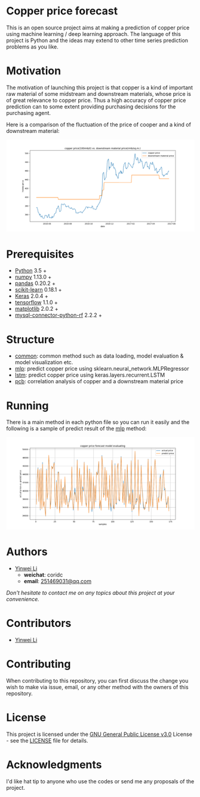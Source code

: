 # Copper price forecast

This is an open source project aims at making a prediction of copper price using machine learning / deep learning approach. The language of this project is Python and the ideas may extend to other time series prediction problems as you like.

# Motivation

The motivation of launching this project is that copper is a kind of important raw material of some midstream and downstream materials, whose price is of great relevance to copper price. Thus a high accuracy of copper price prediction can to some extent providing purchasing decisions for the purchasing agent.

Here is a comparison of the fluctuation of the price of cooper and a kind of downstream material:

![image](https://github.com/liyinwei/res/raw/master/2017/copper_price_readme_1.png)

# Prerequisites

- [Python](https://www.python.org/) 3.5 + 
- [numpy](http://www.numpy.org/) 1.13.0 + 
- [pandas](http://pandas.pydata.org/) 0.20.2 + 
- [scikit-learn](http://scikit-learn.org/stable/) 0.18.1 + 
- [Keras](https://keras.io/) 2.0.4 + 
- [tensorflow](https://www.tensorflow.org/) 1.1.0 + 
- [matplotlib](http://matplotlib.org/) 2.0.2 +
- [mysql-connector-python-rf](https://pypi.python.org/pypi/mysql-connector-python-rf) 2.2.2 + 

# Structure
- [common](https://github.com/liyinwei/copper_price_forecast/tree/master/common): common method such as data loading, model evaluation & model visualization etc.
- [mlp](https://github.com/liyinwei/copper_price_forecast/tree/master/mlp): predict copper price using sklearn.neural_network.MLPRegressor
- [lstm](https://github.com/liyinwei/copper_price_forecast/tree/master/lstm): predict copper price using keras.layers.recurrent.LSTM
- [pcb](https://github.com/liyinwei/copper_price_forecast/tree/master/pcb): correlation analysis of copper and a downstream material price

# Running
There is a main method in each python file so you can run it easily and the following is a sample of predict result of the [mlp](https://github.com/liyinwei/copper_price_forecast/tree/master/mlp) method:

![image](https://github.com/liyinwei/res/raw/master/2017/copper_price_readme_2.png)


# Authors
- [Yinwei Li](https://github.com/liyinwei)
  - **weichat**: coridc
  - **email**: 251469031@qq.com

*Don't hesitate to contact me on any topics about this project at your convenience.*


# Contributors
- [Yinwei Li](https://github.com/liyinwei)


# Contributing

When contributing to this repository, you can first discuss the change you wish to make via issue, email, or any other method with the owners of this repository.


# License

This project is licensed under the [GNU General Public License v3.0](http://www.gnu.org/licenses/gpl-3.0.html) License - see the [LICENSE](https://github.com/liyinwei/copper_price_forecast/blob/master/LICENSE) file for details.

# Acknowledgments

I'd like hat tip to anyone who use the codes or send me any proposals of the project.